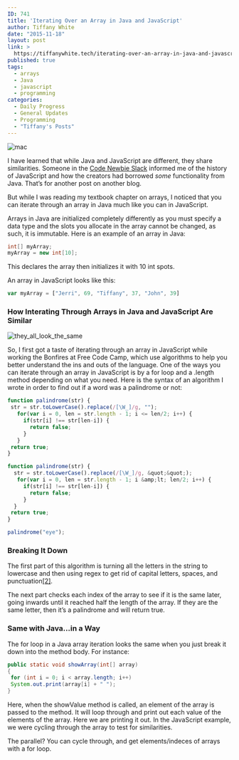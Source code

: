 ```yaml
---
ID: 741
title: 'Iterating Over an Array in Java and JavaScript'
author: Tiffany White
date: "2015-11-18"
layout: post
link: >
  https://tiffanywhite.tech/iterating-over-an-array-in-java-and-javascript-3/
published: true
tags:
  - arrays
  - Java
  - javascript
  - programming
categories:
  - Daily Progress
  - General Updates
  - Programming
  - "Tiffany's Posts"
---
```

<img class="aligncenter" src="https://helloburgh.me/wp-content/uploads/2015/11/wpid-FSPLFPQBCZ_1.jpg" alt="mac" />

I have learned that while Java and JavaScript are different, they share similarities. Someone in the <a href="https://codenewbie.typeform.com/to/uwsWlZ">Code Newbie Slack</a> informed me of the history of JavaScript and how the creators had borrowed <em>some</em> functionality from Java. That’s for another post on another blog.

But while I was reading my textbook chapter on arrays, I noticed that you can iterate through an array in Java much like you can in JavaScript.

Arrays in Java are initialized completely differently as you must specify a data type and the slots you allocate in the array cannot be changed, as such, it is immutable. Here is an example of an array in Java:


```java
int[] myArray;
myArray = new int[10];
```

This declares the array then initializes it with 10 int spots.

An array in JavaScript looks like this:

```js
var myArray = ["Jerri", 69, "Tiffany", 37, "John", 39]
```

<h3>How Interating Through Arrays in Java and JavaScript Are Similar</h3>

<img src="https://helloburgh.me/wp-content/uploads/2015/11/wpid-11068139233_3a67bc9431_k.jpg" alt="they_all_look_the_same" />

So, I first got a taste of iterating through an array in JavaScript while working the Bonfires at Free Code Camp, which use algorithms to help you better understand the ins and outs of the language. One of the ways you can iterate through an array in JavaScript is by a for loop and a .length method depending on what you need. Here is the syntax of an algorithm I wrote in order to find out if a word was a palindrome or not:



```js
function palindrome(str) {
 str = str.toLowerCase().replace(/[\W_]/g, "");
   for(var i = 0, len = str.length - 1; i <= len/2; i++) {
     if(str[i] !== str[len-i]) {
       return false;
     }
   }
 return true;
}
```






```js
function palindrome(str) {
  str = str.toLowerCase().replace(/[\W_]/g, &quot;&quot;);
   for(var i = 0, len = str.length - 1; i &amp;lt; len/2; i++) {
     if(str[i] !== str[len-i]) {
       return false;
     }
  }
 return true;
}

palindrome("eye");
```

<h3>Breaking It Down</h3>

The first part of this algorithm is turning all the letters in the string to lowercase and then using regex to get rid of capital letters, spaces, and punctuation<a id="fnref-2" class="footnote" title:="see footnote" href="#fn-2">[2]</a>.

The next part checks each index of the array to see if it is the same later, going inwards until it reached half the length of the array. If they are the same letter, then it’s a palindrome and will return true.

<h3>Same with Java…in a Way</h3>

The for loop in a Java array iteration looks the same when you just break it down into the method body. For instance:



```java
public static void showArray(int[] array)
{
 for (int i = 0; i < array.length; i++)
 System.out.print(array[i] + " ");
}
```

Here, when the showValue method is called, an element of the array is passed to the method. It will loop through and print out each value of the elements of the array. Here we are printing it out. In the JavaScript example, we were cycling through the array to test for similarities.

The parallel? You can cycle through, and get elements/indeces of arrays with a for loop.

